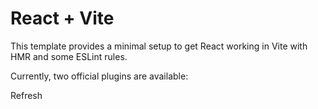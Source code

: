 # React + Vite

This template provides a minimal setup to get React working in Vite with HMR and some ESLint rules.

Currently, two official plugins are available:

Refresh
